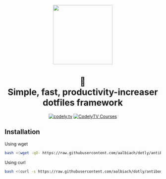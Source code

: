 <p align="center">
  <a href="http://codely.tv">
    <img src="http://codely.tv/wp-content/uploads/2016/05/cropped-logo-codelyTV.png" width="192px" height="192px"/>
  </a>
</p>

<h1 align="center">
  🌚<br>Simple, fast, productivity-increaser dotfiles framework
</h1>

<p align="center">
    <a href="https://github.com/CodelyTV"><img src="https://img.shields.io/badge/CodelyTV-OS-green.svg?style=flat-square" alt="codely.tv"/></a>
    <a href="http://pro.codely.tv"><img src="https://img.shields.io/badge/CodelyTV-PRO-black.svg?style=flat-square" alt="CodelyTV Courses"/></a>
</p>

## Installation

Using wget
```bash
bash <(wget -qO- https://raw.githubusercontent.com/aalbiach/dotly/antibody/installer)
```

Using curl
```bash
bash <(curl -s https://raw.githubusercontent.com/aalbiach/dotly/antibody/installer)
```

